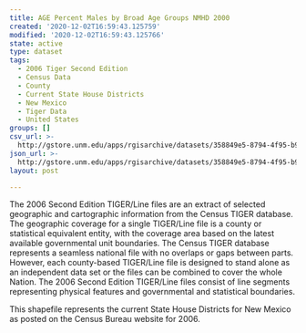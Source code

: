 ```yaml
---
title: AGE Percent Males by Broad Age Groups NMHD 2000
created: '2020-12-02T16:59:43.125759'
modified: '2020-12-02T16:59:43.125766'
state: active
type: dataset
tags:
  - 2006 Tiger Second Edition
  - Census Data
  - County
  - Current State House Districts
  - New Mexico
  - Tiger Data
  - United States
groups: []
csv_url: >-
  http://gstore.unm.edu/apps/rgisarchive/datasets/358849e5-8794-4f95-b9b5-f16f415a78eb/nmh278data952704093_sth_view.derived.csv
json_url: >-
  http://gstore.unm.edu/apps/rgisarchive/datasets/358849e5-8794-4f95-b9b5-f16f415a78eb/nmh278data952704093_sth_view.derived.json
layout: post

---
```

The 2006 Second Edition TIGER/Line files are an extract of selected geographic and cartographic information from the Census TIGER database.  The geographic coverage for a single TIGER/Line file is a county or statistical equivalent entity, with the coverage area based on the latest available governmental unit boundaries. The Census TIGER database represents a seamless national file with no overlaps or gaps between parts.  However, each county-based TIGER/Line file is designed to stand alone as an independent data set or the files can be combined to cover the whole Nation.  The 2006 Second Edition  TIGER/Line files consist of line segments representing physical features and governmental and statistical boundaries.  

This shapefile represents the current State House Districts for New Mexico as posted on the Census Bureau website for 2006.
